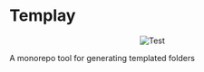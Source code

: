# Templay

<p align="center">
  <img alt="Test" src="https://github.com/Korazza/templay/actions/workflows/test.yml/badge.svg">
</p>

A monorepo tool for generating templated folders
